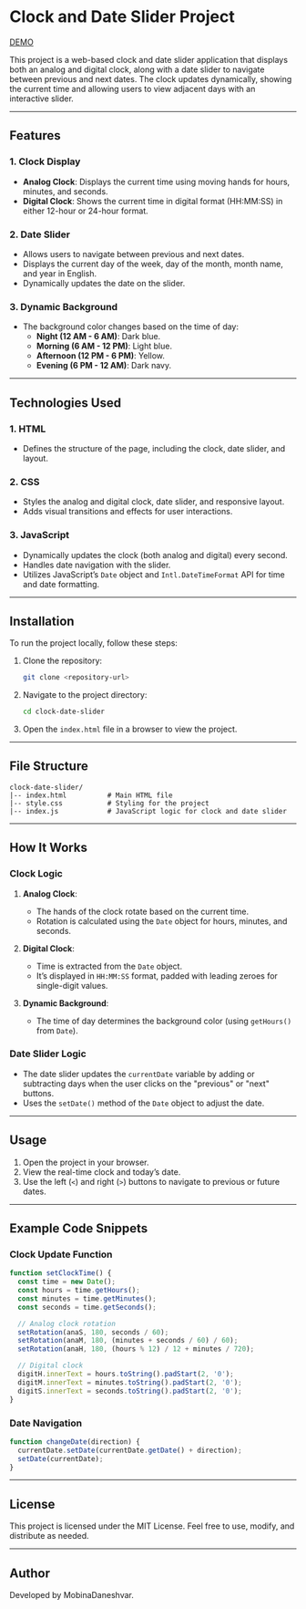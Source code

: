 # Clock and Date Slider Project

[DEMO](https://clock-nu-swart.vercel.app/)

This project is a web-based clock and date slider application that displays both an analog and digital clock, along with a date slider to navigate between previous and next dates. The clock updates dynamically, showing the current time and allowing users to view adjacent days with an interactive slider.

---

## Features

### 1. **Clock Display**
- **Analog Clock**: Displays the current time using moving hands for hours, minutes, and seconds.
- **Digital Clock**: Shows the current time in digital format (HH:MM:SS) in either 12-hour or 24-hour format.

### 2. **Date Slider**
- Allows users to navigate between previous and next dates.
- Displays the current day of the week, day of the month, month name, and year in English.
- Dynamically updates the date on the slider.

### 3. **Dynamic Background**
- The background color changes based on the time of day:
  - **Night (12 AM - 6 AM)**: Dark blue.
  - **Morning (6 AM - 12 PM)**: Light blue.
  - **Afternoon (12 PM - 6 PM)**: Yellow.
  - **Evening (6 PM - 12 AM)**: Dark navy.

---

## Technologies Used

### 1. **HTML**
- Defines the structure of the page, including the clock, date slider, and layout.

### 2. **CSS**
- Styles the analog and digital clock, date slider, and responsive layout.
- Adds visual transitions and effects for user interactions.

### 3. **JavaScript**
- Dynamically updates the clock (both analog and digital) every second.
- Handles date navigation with the slider.
- Utilizes JavaScript’s `Date` object and `Intl.DateTimeFormat` API for time and date formatting.

---

## Installation

To run the project locally, follow these steps:

1. Clone the repository:
   ```bash
   git clone <repository-url>
   ```

2. Navigate to the project directory:
   ```bash
   cd clock-date-slider
   ```

3. Open the `index.html` file in a browser to view the project.

---

## File Structure

```
clock-date-slider/
|-- index.html          # Main HTML file
|-- style.css           # Styling for the project
|-- index.js            # JavaScript logic for clock and date slider
```

---

## How It Works

### Clock Logic
1. **Analog Clock**:
   - The hands of the clock rotate based on the current time.
   - Rotation is calculated using the `Date` object for hours, minutes, and seconds.

2. **Digital Clock**:
   - Time is extracted from the `Date` object.
   - It’s displayed in `HH:MM:SS` format, padded with leading zeroes for single-digit values.

3. **Dynamic Background**:
   - The time of day determines the background color (using `getHours()` from `Date`).

### Date Slider Logic
- The date slider updates the `currentDate` variable by adding or subtracting days when the user clicks on the "previous" or "next" buttons.
- Uses the `setDate()` method of the `Date` object to adjust the date.

---

## Usage

1. Open the project in your browser.
2. View the real-time clock and today’s date.
3. Use the left (`<`) and right (`>`) buttons to navigate to previous or future dates.

---

## Example Code Snippets

### Clock Update Function
```javascript
function setClockTime() {
  const time = new Date();
  const hours = time.getHours();
  const minutes = time.getMinutes();
  const seconds = time.getSeconds();

  // Analog clock rotation
  setRotation(anaS, 180, seconds / 60);
  setRotation(anaM, 180, (minutes + seconds / 60) / 60);
  setRotation(anaH, 180, (hours % 12) / 12 + minutes / 720);

  // Digital clock
  digitH.innerText = hours.toString().padStart(2, '0');
  digitM.innerText = minutes.toString().padStart(2, '0');
  digitS.innerText = seconds.toString().padStart(2, '0');
}
```

### Date Navigation
```javascript
function changeDate(direction) {
  currentDate.setDate(currentDate.getDate() + direction);
  setDate(currentDate);
}
```

---



## License
This project is licensed under the MIT License. Feel free to use, modify, and distribute as needed.

---

## Author
Developed by MobinaDaneshvar.



